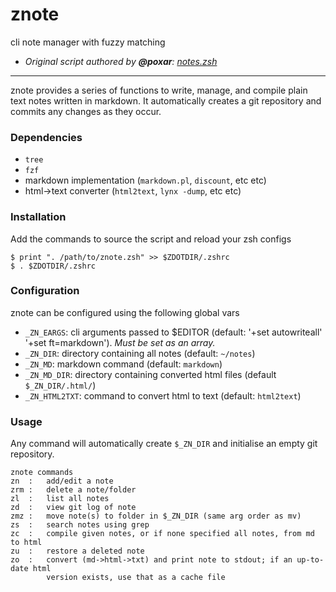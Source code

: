 znote
=====

cli note manager with fuzzy matching
- *Original script authored by __@poxar__: [notes.zsh](https://github.com/poxar/dotfiles/blob/master/base/.zsh.d/notes.zsh)*

---
znote provides a series of functions to write, manage, and compile plain text notes written in markdown. It automatically creates a git repository and commits any changes as they occur.

### Dependencies
- `tree`
- `fzf`
- markdown implementation (`markdown.pl`, `discount`, etc etc)
- html-\>text converter (`html2text`, `lynx -dump`, etc etc)

### Installation
Add the commands to source the script and reload your zsh configs

```
$ print ". /path/to/znote.zsh" >> $ZDOTDIR/.zshrc
$ . $ZDOTDIR/.zshrc
```


### Configuration
znote can be configured using the following global vars
- `_ZN_EARGS`: cli arguments passed to $EDITOR (default: '+set autowriteall' '+set ft=markdown'). *Must be set as an array.*
- `_ZN_DIR`: directory containing all notes (default: `~/notes`)
- `_ZN_MD`: markdown command (default: `markdown`)
- `_ZN_MD_DIR`: directory containing converted html files (default `$_ZN_DIR/.html/`)
- `_ZN_HTML2TXT`: command to convert html to text (default: `html2text`)

### Usage
Any command will automatically create `$_ZN_DIR` and initialise an empty git repository.

```
znote commands
zn  :   add/edit a note
zrm :   delete a note/folder
zl  :   list all notes
zd  :   view git log of note
zmz :   move note(s) to folder in $_ZN_DIR (same arg order as mv)
zs  :   search notes using grep
zc  :   compile given notes, or if none specified all notes, from md to html
zu  :   restore a deleted note
zo  :   convert (md->html->txt) and print note to stdout; if an up-to-date html
        version exists, use that as a cache file
```
